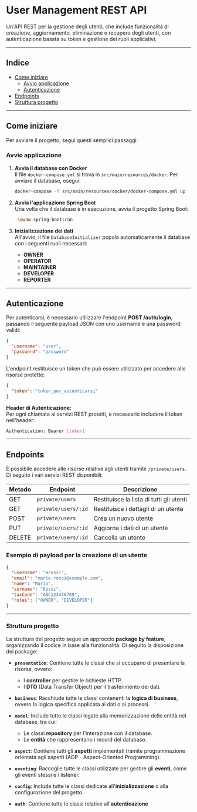 # User Management REST API

Un'API REST per la gestione degli utenti, che include funzionalità di creazione, aggiornamento, eliminazione e recupero degli utenti, con autenticazione basata su token e gestione dei ruoli applicativi.

---

## Indice

- [Come iniziare](#come-iniziare)
    - [Avvio applicazione](#avvio-applicazione)
    - [Autenticazione](#Autenticazione)
- [Endpoints](#endpoints)
- [Struttura progetto](#struttura-progetto)

---

## Come iniziare

Per avviare il progetto, segui questi semplici passaggi:

### Avvio applicazione

1. **Avvia il database con Docker**  
   Il file `docker-compose.yml` si trova in `src/main/resources/docker`. Per avviare il database, esegui:
   ```bash
   docker-compose -f src/main/resources/docker/docker-compose.yml up
   ```

2. **Avvia l'applicazione Spring Boot**  
   Una volta che il database è in esecuzione, avvia il progetto Spring Boot:
   ```bash
   .\mvnw spring-boot:run
   ```

3. **Inizializzazione dei dati**  
   All'avvio, il file `DatabaseInitializer` popola automaticamente il database con i seguenti ruoli necessari:
    - **OWNER**
    - **OPERATOR**
    - **MAINTAINER**
    - **DEVELOPER**
    - **REPORTER**

---

## Autenticazione

Per autenticarsi, è necessario utilizzare l'endpoint **POST /auth/login**, passando il seguente payload JSON con uno username e una password validi:
```json
{
  "username": "user",
  "password": "password"
}
```

L'endpoint restituisce un token che può essere utilizzato per accedere alle risorse protette:
```json
{
  "token": "token_per_autenticarsi"
}
```

**Header di Autenticazione:**  
Per ogni chiamata ai servizi REST protetti, è necessario includere il token nell'header:
```bash
Authentication: Bearer [token]
```

---

## Endpoints

È possibile accedere alle risorse relative agli utenti tramite `/private/users`. Di seguito i vari servizi REST disponibili:

| Metodo | Endpoint              | Descrizione                              |
|--------|-----------------------|------------------------------------------|
| GET    | `private/users`       | Restituisce la lista di tutti gli utenti |
| GET    | `private/users/:id`   | Restituisce i dettagli di un utente      |
| POST   | `private/users`       | Crea un nuovo utente                     |
| PUT    | `private/users/:id`   | Aggiorna i dati di un utente             |
| DELETE | `private/users/:id`   | Cancella un utente                       |

### Esempio di payload per la creazione di un utente
```json
{
  "username": "mrossi",
  "email": "mario.rossi@example.com",
  "name": "Mario",
  "surname": "Rossi",
  "taxCode": "ABC123456789",
  "roles": ["OWNER", "DEVELOPER"]
}
```

---

### Struttura progetto

La struttura del progetto segue un approccio **package by feature**, organizzando il codice in base alla funzionalità. Di seguito la disposizione dei package:

- **`presentation`**: Contiene tutte le classi che si occupano di presentare la risorsa, ovvero:
   - I **controller** per gestire le richieste HTTP.
   - I **DTO** (Data Transfer Object) per il trasferimento dei dati.

- **`business`**: Racchiude tutte le classi contenenti la **logica di business**, ovvero la logica specifica applicata ai dati o ai processi.

- **`model`**: Include tutte le classi legate alla memorizzazione delle entità nel database, tra cui:
   - Le classi **repository** per l'interazione con il database.
   - Le **entità** che rappresentano i record del database.

- **`aspect`**: Contiene tutti gli **aspetti** implementati tramite programmazione orientata agli aspetti (AOP - Aspect-Oriented Programming).

- **`eventing`**: Raccoglie tutte le classi utilizzate per gestire gli **eventi**, come gli eventi stessi e i listener.

- **`config`**: Include tutte le classi dedicate all'**inizializzazione** o alla configurazione del progetto.

- **`auth`**: Contiene tutte le classi relative all'**autenticazione**